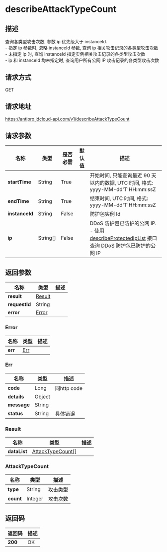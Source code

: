 # describeAttackTypeCount


## 描述
查询各类型攻击次数, 参数 ip 优先级大于 instanceId. <br>- 指定 ip 参数时, 忽略 instanceId 参数, 查询 ip 相关攻击记录的各类型攻击次数<br>- 未指定 ip 时, 查询 instanceId 指定实例相关攻击记录的各类型攻击次数<br>- ip 和 instanceId 均未指定时, 查询用户所有公网 IP 攻击记录的各类型攻击次数

## 请求方式
GET

## 请求地址
https://antipro.jdcloud-api.com/v1/describeAttackTypeCount


## 请求参数
|名称|类型|是否必需|默认值|描述|
|---|---|---|---|---|
|**startTime**|String|True| |开始时间, 只能查询最近 90 天以内的数据, UTC 时间, 格式: yyyy-MM-dd'T'HH:mm:ssZ|
|**endTime**|String|True| |结束时间, UTC 时间, 格式: yyyy-MM-dd'T'HH:mm:ssZ|
|**instanceId**|String|False| |防护包实例 Id|
|**ip**|String[]|False| |DDoS 防护包已防护的公网 IP. <br>- 使用 <a href='http://docs.jdcloud.com/anti-ddos-protection-package/api/describeprotectediplist'>describeProtectedIpList</a> 接口查询 DDoS 防护包已防护的公网 IP|


## 返回参数
|名称|类型|描述|
|---|---|---|
|**result**|[Result](describeattacktypecount#result)| |
|**requestId**|String| |
|**error**|[Error](describeattacktypecount#error)| |

### <div id="error">Error</div>
|名称|类型|描述|
|---|---|---|
|**err**|[Err](describeattacktypecount#err)| |
### <div id="err">Err</div>
|名称|类型|描述|
|---|---|---|
|**code**|Long|同http code|
|**details**|Object| |
|**message**|String| |
|**status**|String|具体错误|
### <div id="result">Result</div>
|名称|类型|描述|
|---|---|---|
|**dataList**|[AttackTypeCount[]](describeattacktypecount#attacktypecount)| |
### <div id="attacktypecount">AttackTypeCount</div>
|名称|类型|描述|
|---|---|---|
|**type**|String|攻击类型|
|**count**|Integer|攻击次数|

## 返回码
|返回码|描述|
|---|---|
|**200**|OK|

